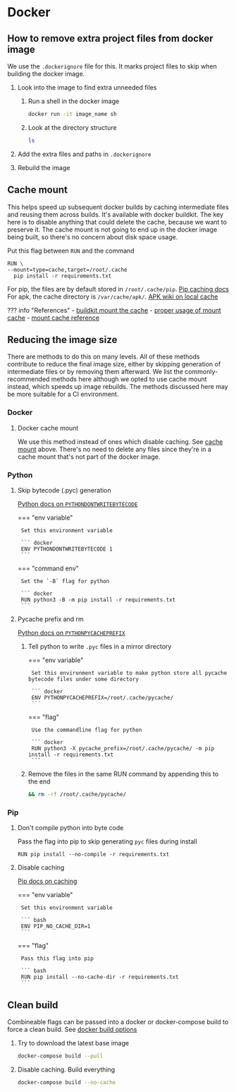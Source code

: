 # Docker

## How to remove extra project files from docker image

We use the `.dockerignore` file for this. It marks project files to skip when building the docker image.

1. Look into the image to find extra unneeded files

    1. Run a shell in the docker image

        ``` bash
        docker run -it image_name sh
        ```

    1. Look at the directory structure

        ``` bash
        ls
        ```

1. Add the extra files and paths in `.dockerignore`

1. Rebuild the image

## Cache mount

This helps speed up subsequent docker builds by caching intermediate files and reusing them across builds. It's available with docker buildkit. The key here is to disable anything that could delete the cache, because we want to preserve it. The cache mount is not going to end up in the docker image being built, so there's no concern about disk space usage.

Put this flag between `RUN` and the command

``` docker hl_lines="2"
RUN \
--mount=type=cache,target=/root/.cache
  pip install -r requirements.txt
```

For pip, the files are by default stored in `/root/.cache/pip`.  [Pip caching docs](https://pip.pypa.io/en/stable/topics/caching/)
For apk, the cache directory is `/var/cache/apk/`. [APK wiki on local cache](https://wiki.alpinelinux.org/wiki/Local_APK_cache)

??? info "References"
    - [buildkit mount the cache](https://vsupalov.com/buildkit-cache-mount-dockerfile/)
    - [proper usage of mount cache](https://dev.doroshev.com/blog/docker-mount-type-cache/)
    - [mount cache reference](https://docs.docker.com/engine/reference/builder/#run---mounttypecache)

## Reducing the image size

There are methods to do this on many levels. All of these methods contribute to reduce the final image size, either by skipping generation of intermediate files or by removing them afterward. We list the commonly-recommended methods here although we opted to use cache mount instead, which speeds up image rebuilds. The methods discussed here may be more suitable for a CI environment.

### Docker

1. Docker cache mount

    We use this method instead of ones which disable caching. See [cache mount](#cache-mount) above. There's no need to delete any files since they're in a cache mount that's not part of the docker image.

### Python

1. Skip bytecode (.pyc) generation

    [Python docs on `PYTHONDONTWRITEBYTECODE`](https://docs.python.org/3/using/cmdline.html#envvar-PYTHONDONTWRITEBYTECODE)

    === "env variable"

        Set this environment variable

        ``` docker
        ENV PYTHONDONTWRITEBYTECODE 1
        ```

    === "command env"

        Set the `-B` flag for python

        ``` docker
        RUN python3 -B -m pip install -r requirements.txt
        ```

1. Pycache prefix and rm

    [Python docs on `PYTHONPYCACHEPREFIX`](https://docs.python.org/3/using/cmdline.html#envvar-PYTHONPYCACHEPREFIX)

    1. Tell python to write `.pyc` files in a mirror directory

        === "env variable"

            Set this environment variable to make python store all pycache bytecode files under some directory

            ``` docker
            ENV PYTHONPYCACHEPREFIX=/root/.cache/pycache/
            ```

        === "flag"

            Use the commandline flag for python

            ``` docker
            RUN python3 -X pycache_prefix=/root/.cache/pycache/ -m pip install -r requirements.txt
            ```

    1. Remove the files in the same RUN command by appending this to the end

        ``` bash
        && rm -rf /root/.cache/pycache/
        ```

### Pip

1. Don't compile python into byte code

    Pass the flag into pip to skip generating `pyc` files during install

    ``` docker
    RUN pip install --no-compile -r requirements.txt
    ```

1. Disable caching

    [Pip docs on caching](https://pip.pypa.io/en/stable/topics/caching/)

    === "env variable"

        Set this environment variable

        ``` bash
        ENV PIP_NO_CACHE_DIR=1
        ```

    === "flag"

        Pass this flag into pip

        ``` bash
        RUN pip install --no-cache-dir -r requirements.txt
        ```

## Clean build

Combineable flags can be passed into a docker or docker-compose build to force a clean build. See [docker build options](https://docs.docker.com/engine/reference/commandline/build/#options)

1. Try to download the latest base image

    ``` bash
    docker-compose build --pull
    ```

1. Disable caching. Build everything

    ``` bash
    docker-compose build --no-cache
    ```

